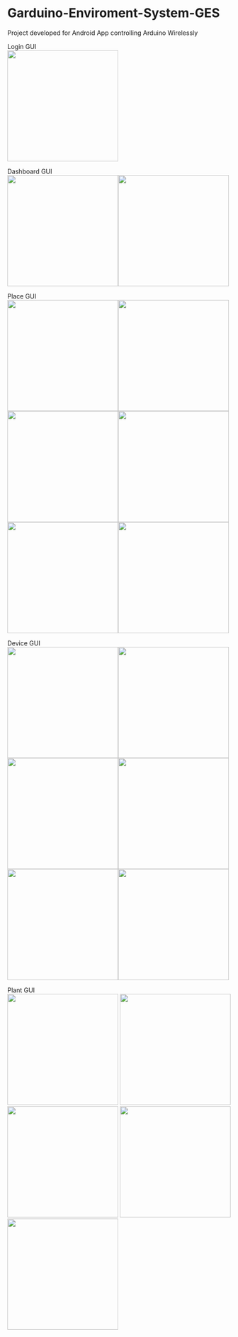 # Garduino-Enviroment-System-GES
Project developed for Android App controlling Arduino Wirelessly

Login GUI<br>
<kbd><img src="https://github.com/Syahiddan/Garduino-Enviroment-System-GES/blob/master/GUI%20PSM/login/login.png" width="250"></kdb>

Dashboard GUI<br>
<kbd><img src="https://github.com/Syahiddan/Garduino-Enviroment-System-GES/blob/master/GUI%20PSM/dashboard/Dashboard.png" width="250"></kbd><kbd><img src="https://github.com/Syahiddan/Garduino-Enviroment-System-GES/blob/master/GUI%20PSM/dashboard/Dashboard_slider.png" width="250"></kbd>

Place GUI<br>
<kbd><img src="https://github.com/Syahiddan/Garduino-Enviroment-System-GES/blob/master/GUI%20PSM/Place/place_list.png" width="250"></kbd><kbd><img src="https://github.com/Syahiddan/Garduino-Enviroment-System-GES/blob/master/GUI%20PSM/Place/place_more_information.png" width="250"></kbd><kbd><img src="https://github.com/Syahiddan/Garduino-Enviroment-System-GES/blob/master/GUI%20PSM/Place/place_Add_transaction.png" width="250"></kbd><kbd><img src="https://github.com/Syahiddan/Garduino-Enviroment-System-GES/blob/master/GUI%20PSM/Place/place_edit_transaction.png" width="250"></kbd><kbd><img src="https://github.com/Syahiddan/Garduino-Enviroment-System-GES/blob/master/GUI%20PSM/Place/place_delete_transaction.png" width="250"></kbd><kbd><img src="https://github.com/Syahiddan/Garduino-Enviroment-System-GES/blob/master/GUI%20PSM/Place/place_sorting_guardian.png" width="250"></kbd>

Device GUI <br>
<kbd><img src="https://github.com/Syahiddan/Garduino-Enviroment-System-GES/blob/master/GUI%20PSM/device/device_list.png" width="250"></kbd><kbd><img src="https://github.com/Syahiddan/Garduino-Enviroment-System-GES/blob/master/GUI%20PSM/device/device_filter.png" width="250"></kbd><kbd><img src="https://github.com/Syahiddan/Garduino-Enviroment-System-GES/blob/master/GUI%20PSM/device/device_control.png" width="250"></kbd><kbd><img src="https://github.com/Syahiddan/Garduino-Enviroment-System-GES/blob/master/GUI%20PSM/device/device_reading.png" width="250"></kbd><kbd><img src="https://github.com/Syahiddan/Garduino-Enviroment-System-GES/blob/master/GUI%20PSM/device/device_status.png" width="250"></kbd><kbd><img src="https://github.com/Syahiddan/Garduino-Enviroment-System-GES/blob/master/GUI%20PSM/device/device_schedule.png" width="250"></kbd>

Plant GUI <br>
<kbd><img src="https://github.com/Syahiddan/Garduino-Enviroment-System-GES/blob/master/GUI%20PSM/plant/plant_list.png" width="250"></kbd>
<kbd><img src="https://github.com/Syahiddan/Garduino-Enviroment-System-GES/blob/master/GUI%20PSM/plant/plant_detail.png" width="250"></kbd>
<kbd><img src="https://github.com/Syahiddan/Garduino-Enviroment-System-GES/blob/master/GUI%20PSM/plant/plant_add_transaction.png" width="250"></kbd>
<kbd><img src="https://github.com/Syahiddan/Garduino-Enviroment-System-GES/blob/master/GUI%20PSM/plant/plant_edit_trransaction.png" width="250"></kbd>
<kbd><img src="https://github.com/Syahiddan/Garduino-Enviroment-System-GES/blob/master/GUI%20PSM/plant/plant_delete.png" width="250"></kbd>
